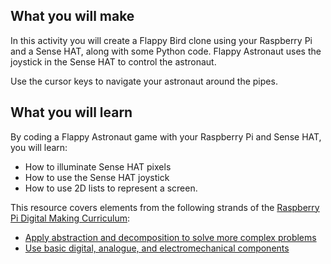 ## What you will make
In this activity you will create a Flappy Bird clone using your Raspberry Pi and a Sense HAT, along with some Python code. Flappy Astronaut uses the joystick in the Sense HAT to control the astronaut.

Use the cursor keys to navigate your astronaut around the pipes.

## What you will learn
By coding a Flappy Astronaut game with your Raspberry Pi and Sense HAT, you will learn:

- How to illuminate Sense HAT pixels
- How to use the Sense HAT joystick
- How to use 2D lists to represent a screen.

This resource covers elements from the following strands of the [Raspberry Pi Digital Making Curriculum](https://www.raspberrypi.org/curriculum/):

- [Apply abstraction and decomposition to solve more complex problems](https://www.raspberrypi.org/curriculum/programming/developer)
- [Use basic digital, analogue, and electromechanical components](https://www.raspberrypi.org/curriculum/physical-computing/creator)

